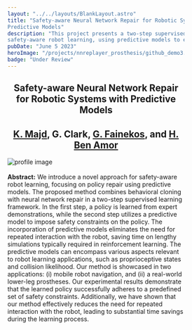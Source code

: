 ```yaml
---
layout: "../../layouts/BlankLayout.astro"
title: "Safety-aware Neural Network Repair for Robotic Systems with
Predictive Models"
description: "This project presents a two-step supervised learning approach for
safety-aware robot learning, using predictive models to enforce explicit and implicit contraints on the policy."
pubDate: "June 5 2023"
heroImage: "/projects/nnreplayer_prosthesis/github_demo3.gif"
badge: "Under Review"
---
```

<style>
    * {
      box-sizing: border-box;
    }

    /* Create two unequal columns that floats next to each other */
    .column {
      float: left;
      padding: 1px;
    }

    .left {
      width: 13%;
    }

    .right {
      width: 87%;
    }

    /* Clear floats after the columns */
    .row:after {
      content: "";
      display: table;
      clear: both;
    }
</style>
<div class="mb-5">
    <h2 style="text-align:center " id="center" class="text-4xl w-full font-bold ">Safety-aware Neural Network Repair for Robotic Systems with Predictive Models</h2>
  </div>
<div class="mb-5">
    <h2 style="text-align:center" id="center" class="font-light text-2xl w-full font-bold "><a
        href="https://k1majd.github.io"
        >K. Majd</a
      >, G. Clark, <a
        href="https://fainekos.net"
        >G. Fainekos</a
      >, and <a
        href="http://henibenamor.weebly.com"
        >H. Ben Amor</a
      ></h2>
  </div>
<div>
    <img
        src="/projects/nnreplayer_prosthesis/github_demo2.gif"
        alt="profile image"
    />
</div>
<br />
<div>
<div class="mb-10 text-justify">
    <b> Abstract:</b> 
     We introduce a novel approach for safety-aware robot learning, focusing on policy repair using predictive models. 
      The proposed method combines behavioral cloning with neural network repair in a two-step supervised learning framework. 
      In the first step, a policy is learned from expert demonstrations, while the second step utilizes a predictive model to impose safety constraints on the policy. 
      The incorporation of predictive models eliminates the need for repeated interaction with the robot, saving time on lengthy simulations typically required in reinforcement learning. 
      The predictive models can encompass various aspects relevant to robot learning applications, such as proprioceptive states and collision likelihood. 
      Our method is showcased in two applications: (i) mobile robot navigation, and (ii) a real-world lower-leg prostheses.
      Our experimental results demonstrate that the learned policy successfully adheres to a predefined set of safety constraints.
      Additionally, we have shown that our method effectively reduces the need for repeated interaction with the robot, leading to substantial time savings during the learning process.
  </div>
<br />
<br />
